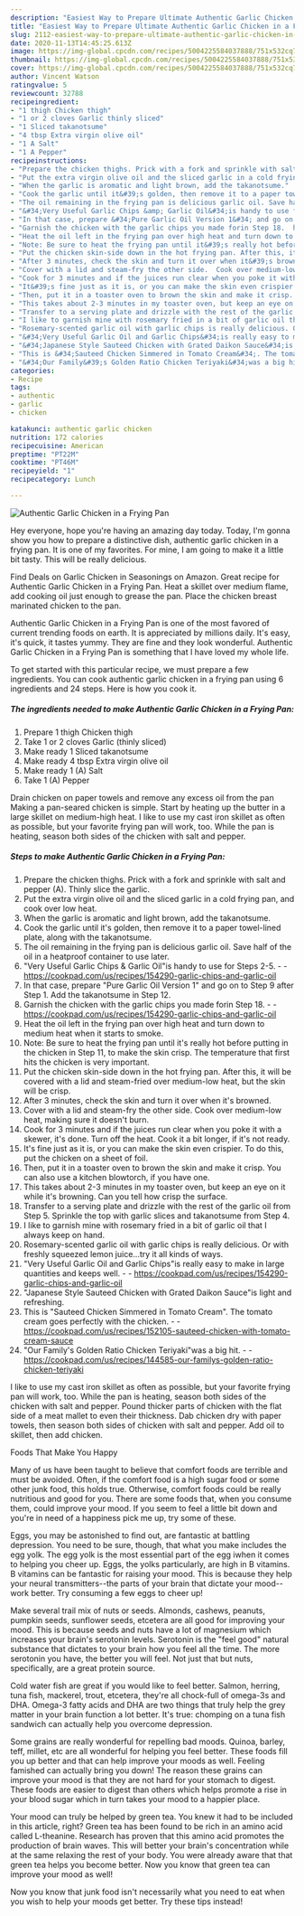 ```yaml
---
description: "Easiest Way to Prepare Ultimate Authentic Garlic Chicken in a Frying Pan"
title: "Easiest Way to Prepare Ultimate Authentic Garlic Chicken in a Frying Pan"
slug: 2112-easiest-way-to-prepare-ultimate-authentic-garlic-chicken-in-a-frying-pan
date: 2020-11-13T14:45:25.613Z
image: https://img-global.cpcdn.com/recipes/5004225584037888/751x532cq70/authentic-garlic-chicken-in-a-frying-pan-recipe-main-photo.jpg
thumbnail: https://img-global.cpcdn.com/recipes/5004225584037888/751x532cq70/authentic-garlic-chicken-in-a-frying-pan-recipe-main-photo.jpg
cover: https://img-global.cpcdn.com/recipes/5004225584037888/751x532cq70/authentic-garlic-chicken-in-a-frying-pan-recipe-main-photo.jpg
author: Vincent Watson
ratingvalue: 5
reviewcount: 32788
recipeingredient:
- "1 thigh Chicken thigh"
- "1 or 2 cloves Garlic thinly sliced"
- "1 Sliced takanotsume"
- "4 tbsp Extra virgin olive oil"
- "1 A Salt"
- "1 A Pepper"
recipeinstructions:
- "Prepare the chicken thighs. Prick with a fork and sprinkle with salt and pepper (A). Thinly slice the garlic."
- "Put the extra virgin olive oil and the sliced garlic in a cold frying pan, and cook over low heat."
- "When the garlic is aromatic and light brown, add the takanotsume."
- "Cook the garlic until it&#39;s golden, then remove it to a paper towel-lined plate, along with the takanotsume."
- "The oil remaining in the frying pan is delicious garlic oil. Save half of the oil in a heatproof container to use later."
- "&#34;Very Useful Garlic Chips &amp; Garlic Oil&#34;is handy to use for Steps 2-5.  https://cookpad.com/us/recipes/154290-garlic-chips-and-garlic-oil"
- "In that case, prepare &#34;Pure Garlic Oil Version 1&#34; and go on to Step 9 after Step 1. Add the takanotsume in Step 12."
- "Garnish the chicken with the garlic chips you made forin Step 18.  https://cookpad.com/us/recipes/154290-garlic-chips-and-garlic-oil"
- "Heat the oil left in the frying pan over high heat and turn down to medium heat when it starts to smoke."
- "Note: Be sure to heat the frying pan until it&#39;s really hot before putting in the chicken in Step 11, to make the skin crisp. The temperature that first hits the chicken is very important."
- "Put the chicken skin-side down in the hot frying pan. After this, it will be covered with a lid and steam-fried over medium-low heat, but the skin will be crisp."
- "After 3 minutes, check the skin and turn it over when it&#39;s browned."
- "Cover with a lid and steam-fry the other side.  Cook over medium-low heat, making sure it doesn&#39;t burn."
- "Cook for 3 minutes and if the juices run clear when you poke it with a skewer, it&#39;s done. Turn off the heat. Cook it a bit longer, if it&#39;s not ready."
- "It&#39;s fine just as it is, or you can make the skin even crispier. To do this, put the chicken on a sheet of foil."
- "Then, put it in a toaster oven to brown the skin and make it crisp. You can also use a kitchen blowtorch, if you have one."
- "This takes about 2-3 minutes in my toaster oven, but keep an eye on it while it&#39;s browning. Can you tell how crisp the surface."
- "Transfer to a serving plate and drizzle with the rest of the garlic oil from Step 5. Sprinkle the top with garlic slices and takanotsume from Step 4."
- "I like to garnish mine with rosemary fried in a bit of garlic oil that I always keep on hand."
- "Rosemary-scented garlic oil with garlic chips is really delicious. Or with freshly squeezed lemon juice...try it all kinds of ways."
- "&#34;Very Useful Garlic Oil and Garlic Chips&#34;is really easy to make in large quantities and keeps well.  https://cookpad.com/us/recipes/154290-garlic-chips-and-garlic-oil"
- "&#34;Japanese Style Sauteed Chicken with Grated Daikon Sauce&#34;is  light and refreshing."
- "This is &#34;Sauteed Chicken Simmered in Tomato Cream&#34;. The tomato cream goes perfectly with the chicken.  https://cookpad.com/us/recipes/152105-sauteed-chicken-with-tomato-cream-sauce"
- "&#34;Our Family&#39;s Golden Ratio Chicken Teriyaki&#34;was a big hit.  https://cookpad.com/us/recipes/144585-our-familys-golden-ratio-chicken-teriyaki"
categories:
- Recipe
tags:
- authentic
- garlic
- chicken

katakunci: authentic garlic chicken 
nutrition: 172 calories
recipecuisine: American
preptime: "PT22M"
cooktime: "PT46M"
recipeyield: "1"
recipecategory: Lunch

---
```



![Authentic Garlic Chicken in a Frying Pan](https://img-global.cpcdn.com/recipes/5004225584037888/751x532cq70/authentic-garlic-chicken-in-a-frying-pan-recipe-main-photo.jpg)

Hey everyone, hope you're having an amazing day today. Today, I'm gonna show you how to prepare a distinctive dish, authentic garlic chicken in a frying pan. It is one of my favorites. For mine, I am going to make it a little bit tasty. This will be really delicious.

Find Deals on Garlic Chicken in Seasonings on Amazon. Great recipe for Authentic Garlic Chicken in a Frying Pan. Heat a skillet over medium flame, add cooking oil just enough to grease the pan. Place the chicken breast marinated chicken to the pan.

Authentic Garlic Chicken in a Frying Pan is one of the most favored of current trending foods on earth. It is appreciated by millions daily. It's easy, it's quick, it tastes yummy. They are fine and they look wonderful. Authentic Garlic Chicken in a Frying Pan is something that I have loved my whole life.


To get started with this particular recipe, we must prepare a few ingredients. You can cook authentic garlic chicken in a frying pan using 6 ingredients and 24 steps. Here is how you cook it.

<!--inarticleads1-->

##### The ingredients needed to make Authentic Garlic Chicken in a Frying Pan:

1. Prepare 1 thigh Chicken thigh
1. Take 1 or 2 cloves Garlic (thinly sliced)
1. Make ready 1 Sliced takanotsume
1. Make ready 4 tbsp Extra virgin olive oil
1. Make ready 1 (A) Salt
1. Take 1 (A) Pepper


Drain chicken on paper towels and remove any excess oil from the pan Making a pan-seared chicken is simple. Start by heating up the butter in a large skillet on medium-high heat. I like to use my cast iron skillet as often as possible, but your favorite frying pan will work, too. While the pan is heating, season both sides of the chicken with salt and pepper. 

<!--inarticleads2-->

##### Steps to make Authentic Garlic Chicken in a Frying Pan:

1. Prepare the chicken thighs. Prick with a fork and sprinkle with salt and pepper (A). Thinly slice the garlic.
1. Put the extra virgin olive oil and the sliced garlic in a cold frying pan, and cook over low heat.
1. When the garlic is aromatic and light brown, add the takanotsume.
1. Cook the garlic until it&#39;s golden, then remove it to a paper towel-lined plate, along with the takanotsume.
1. The oil remaining in the frying pan is delicious garlic oil. Save half of the oil in a heatproof container to use later.
1. &#34;Very Useful Garlic Chips &amp; Garlic Oil&#34;is handy to use for Steps 2-5. -  - https://cookpad.com/us/recipes/154290-garlic-chips-and-garlic-oil
1. In that case, prepare &#34;Pure Garlic Oil Version 1&#34; and go on to Step 9 after Step 1. Add the takanotsume in Step 12.
1. Garnish the chicken with the garlic chips you made forin Step 18. -  - https://cookpad.com/us/recipes/154290-garlic-chips-and-garlic-oil
1. Heat the oil left in the frying pan over high heat and turn down to medium heat when it starts to smoke.
1. Note: Be sure to heat the frying pan until it&#39;s really hot before putting in the chicken in Step 11, to make the skin crisp. The temperature that first hits the chicken is very important.
1. Put the chicken skin-side down in the hot frying pan. After this, it will be covered with a lid and steam-fried over medium-low heat, but the skin will be crisp.
1. After 3 minutes, check the skin and turn it over when it&#39;s browned.
1. Cover with a lid and steam-fry the other side.  Cook over medium-low heat, making sure it doesn&#39;t burn.
1. Cook for 3 minutes and if the juices run clear when you poke it with a skewer, it&#39;s done. Turn off the heat. Cook it a bit longer, if it&#39;s not ready.
1. It&#39;s fine just as it is, or you can make the skin even crispier. To do this, put the chicken on a sheet of foil.
1. Then, put it in a toaster oven to brown the skin and make it crisp. You can also use a kitchen blowtorch, if you have one.
1. This takes about 2-3 minutes in my toaster oven, but keep an eye on it while it&#39;s browning. Can you tell how crisp the surface.
1. Transfer to a serving plate and drizzle with the rest of the garlic oil from Step 5. Sprinkle the top with garlic slices and takanotsume from Step 4.
1. I like to garnish mine with rosemary fried in a bit of garlic oil that I always keep on hand.
1. Rosemary-scented garlic oil with garlic chips is really delicious. Or with freshly squeezed lemon juice...try it all kinds of ways.
1. &#34;Very Useful Garlic Oil and Garlic Chips&#34;is really easy to make in large quantities and keeps well. -  - https://cookpad.com/us/recipes/154290-garlic-chips-and-garlic-oil
1. &#34;Japanese Style Sauteed Chicken with Grated Daikon Sauce&#34;is  light and refreshing.
1. This is &#34;Sauteed Chicken Simmered in Tomato Cream&#34;. The tomato cream goes perfectly with the chicken. -  - https://cookpad.com/us/recipes/152105-sauteed-chicken-with-tomato-cream-sauce
1. &#34;Our Family&#39;s Golden Ratio Chicken Teriyaki&#34;was a big hit. -  - https://cookpad.com/us/recipes/144585-our-familys-golden-ratio-chicken-teriyaki


I like to use my cast iron skillet as often as possible, but your favorite frying pan will work, too. While the pan is heating, season both sides of the chicken with salt and pepper. Pound thicker parts of chicken with the flat side of a meat mallet to even their thickness. Dab chicken dry with paper towels, then season both sides of chicken with salt and pepper. Add oil to skillet, then add chicken. 

Foods That Make You Happy


Many of us have been taught to believe that comfort foods are terrible and must be avoided. Often, if the comfort food is a high sugar food or some other junk food, this holds true. Otherwise, comfort foods could be really nutritious and good for you. There are some foods that, when you consume them, could improve your mood. If you seem to feel a little bit down and you're in need of a happiness pick me up, try some of these.

Eggs, you may be astonished to find out, are fantastic at battling depression. You need to be sure, though, that what you make includes the egg yolk. The egg yolk is the most essential part of the egg iwhen it comes to helping you cheer up. Eggs, the yolks particularly, are high in B vitamins. B vitamins can be fantastic for raising your mood. This is because they help your neural transmitters--the parts of your brain that dictate your mood--work better. Try consuming a few eggs to cheer up!

Make several trail mix of nuts or seeds. Almonds, cashews, peanuts, pumpkin seeds, sunflower seeds, etcetera are all good for improving your mood. This is because seeds and nuts have a lot of magnesium which increases your brain's serotonin levels. Serotonin is the "feel good" natural substance that dictates to your brain how you feel all the time. The more serotonin you have, the better you will feel. Not just that but nuts, specifically, are a great protein source.

Cold water fish are great if you would like to feel better. Salmon, herring, tuna fish, mackerel, trout, etcetera, they're all chock-full of omega-3s and DHA. Omega-3 fatty acids and DHA are two things that truly help the grey matter in your brain function a lot better. It's true: chomping on a tuna fish sandwich can actually help you overcome depression. 

Some grains are really wonderful for repelling bad moods. Quinoa, barley, teff, millet, etc are all wonderful for helping you feel better. These foods fill you up better and that can help improve your moods as well. Feeling famished can actually bring you down! The reason these grains can improve your mood is that they are not hard for your stomach to digest. These foods are easier to digest than others which helps promote a rise in your blood sugar which in turn takes your mood to a happier place.

Your mood can truly be helped by green tea. You knew it had to be included in this article, right? Green tea has been found to be rich in an amino acid called L-theanine. Research has proven that this amino acid promotes the production of brain waves. This will better your brain's concentration while at the same relaxing the rest of your body. You were already aware that that green tea helps you become better. Now you know that green tea can improve your mood as well!

Now you know that junk food isn't necessarily what you need to eat when you wish to help your moods get better. Try  these tips  instead!

